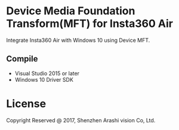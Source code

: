 # Device Media Foundation Transform(MFT) for Insta360 Air
Integrate Insta360 Air with Windows 10 using Device MFT.

## Compile
- Visual Studio 2015 or later
- Windows 10 Driver SDK

# License
Copyright Reserved @ 2017, Shenzhen Arashi vision Co, Ltd. 
